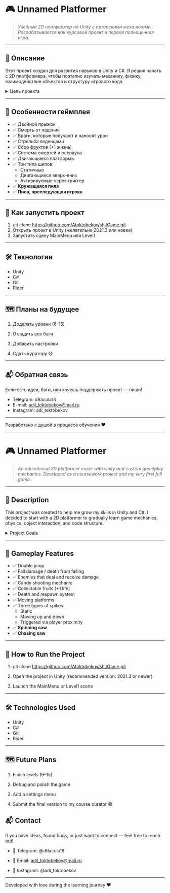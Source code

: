 ﻿# 🎮 Unnamed Platformer

> *Учебный 2D платформер на Unity с авторскими механиками. Разрабатывается как курсовой проект и первая полноценная игра.*

---

## 📌 Описание

Этот проект создан для развития навыков в Unity и C#. Я решил начать с 2D платформера, чтобы поэтапно изучать механику, физику, взаимодействие объектов и структуру игрового кода.

<details>
<summary>Цель проекта</summary>

- Изучить основы Unity
- Попрактиковаться в C# и структуре кода
- Реализовать игровой цикл
- Сдать курсовую работу ✌️
</details>

---

## 🧩 Особенности геймплея

- ✅ Двойной прыжок  
- ✅ Смерть от падения  
- ✅ Враги, которые получают и наносят урон  
- ✅ Стрельба леденцами  
- ✅ Сбор фруктов (+1 жизнь)  
- ✅ Система смертей и респауна  
- ✅ Двигающиеся платформы  
- ✅ Три типа шипов:
  - Статичные
  - Двигающиеся вверх-вниз
  - Активируемые через триггер
- ✅ **Кружащаяся пила**
- ✅ **Пила, преследующая игрока**

---

## 🚀 Как запустить проект

1. git clone https://github.com/Atoktobekov/shitGame.git
2. Открыть проект в Unity (желательно 2021.3 или новее)
3. Запустить сцену MainMenu или Level1

---


## 🛠️ Технологии
- Unity		
- C#			
- Git			
- Rider	

---

## 🗺️ Планы на будущее
1. Доделать уровни (6–15)

2. Отладить все баги

3. Добавить настройки

4. Сдать куратору 😄
 
---
 
## 📬 Обратная связь
Если есть идеи, баги, или хочешь поддержать проект — пиши!
- Telegram: dRacula18
- E-mail: adil_toktobekov@mail.ru
- Instagram: adi_toktobekov

---

Разработано с душой в процессе обучения ❤️

-----------------------------------------------------------------------------



# 🎮 Unnamed Platformer

> *An educational 2D platformer made with Unity and custom gameplay mechanics. Developed as a coursework project and my very first full game.*

---

## 📌 Description

This project was created to help me grow my skills in Unity and C#. I decided to start with a 2D platformer to gradually learn game mechanics, physics, object interaction, and code structure.

<details>
<summary>Project Goals</summary>

- Learn the basics of Unity  
- Practice C# and game architecture  
- Implement a functional gameplay loop  
- Submit it as a coursework project ✌️  
</details>

---

## 🧩 Gameplay Features

- ✅ Double jump  
- ✅ Fall damage / death from falling  
- ✅ Enemies that deal and receive damage  
- ✅ Candy shooting mechanic  
- ✅ Collectable fruits (+1 life)  
- ✅ Death and respawn system  
- ✅ Moving platforms  
- ✅ Three types of spikes:
  - Static  
  - Moving up and down  
  - Triggered via player proximity  
- ✅ **Spinning saw**  
- ✅ **Chasing saw**  

---

## 🚀 How to Run the Project

1. git clone https://github.com/Atoktobekov/shitGame.git

2. Open the project in Unity (recommended version: 2021.3 or newer)

3. Launch the MainMenu or Level1 scene

---


## 🛠️ Technologies Used

- Unity		
- C#			
- Git			
- Rider		

---

## 🗺️ Future Plans
1. Finish levels (6–15)
 
2. Debug and polish the game

3. Add a settings menu

4. Submit the final version to my course curator 😄
 
 
 ## 📬 Contact
If you have ideas, found bugs, or just want to connect — feel free to reach out!

- 📲 Telegram: @dRacula18

- 📧 Email: adil_toktobekov@mail.ru

- 📸 Instagram: @adi_toktobekov

---

Developed with love during the learning journey ❤️